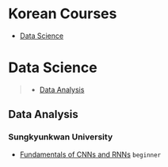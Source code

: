 # Korean Courses
 - [Data Science](#data-science)
# Data Science
> - [Data Analysis](#data-analysis)
## Data Analysis
### Sungkyunkwan University
 - [Fundamentals of  CNNs and RNNs](https://www.coursera.org/learn/cnns-and-rnns) `beginner`
